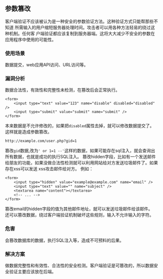 ## 参数篡改
客户端验证不应该被认为是一种安全的参数验证方法。这种验证方式只能帮那些不知道
所需输入的用户缩短服务器处理时间。攻击者可以用各种方法轻易的绕过这种机制。任何客
户端验证都应该复制到服务器端。这将大大减少不安全的参数在应用程序中使用的可能性。

### 使用场景
数据提交，web应用API访问、URL访问等。

### 漏洞分析
数据合法性，有效性和完整性未检测，在篡改后会正常执行。
```
<form>
    <input type="text" value="123" name="disable" disabled="disabled" />
    <input type="submit" value="submit" name="submit" />
</form>
```
本来数据是不允许修改的，如果把`disabled`属性去掉，就可以修改数据提交了。这样就是造成参数篡改。
```
http://example.com/user.php?gid=1
```
篡改`gid`数据,改为`' or 1=1 --'`这样的数据，如果可能存在sql注入，就会查询出所有数据，也就是成功的执行SQL注入。
篡改hidden字段，比如有一个发送邮件给朋友的功能，如果没做合法性检测就可以利用网站给对方发送垃圾邮件了。如果存在xss可以发送
xss攻击邮件给对方。
例如：
```
<form>
    <input type="hidden" value="example@example.com" name="email" />
    <input type="text" value="" name="subject" />
    <textarea name="content"></textarea>
    <!-- ... -->
</form>
```
篡改email的hidden字段的值为其他邮件地址，就可以发送垃圾邮件给该邮件。
还可以篡改数据，绕过客户端验证机制破坏这些规则，输入不允许输入的字符。


### 危害
会篡改数据库的数据，执行SQL注入等，造成不可预料的后果。

### 解决方案
做数据完整性和有效性、合法性的安全检测。客户端验证是可篡改的，所以数据安全验证主要应该放在后端。